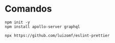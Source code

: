 # Comandos

```
npm init -y
npm install apollo-server graphql

npx https://github.com/luizomf/eslint-prettier
```
